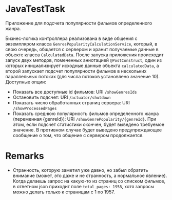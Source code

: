 # JavaTestTask

Приложение для подсчета популярности фильмов определенного жанра. 

Бизнес-логика контроллера реализована в виде общения с экземпляром класса `GenresPopularityCalculationService`, который, в свою очередь, общается с сервером и хранит получаемые данные в объекте класса `CalculatedData`. После запуска приложения происходит запуск двух методов, помеченных аннотацией `@PostConstruct`, один из которых инициализирует исходные данные объекта `calculatedData`, а второй запускает подсчет популярности фильмов в нескольких параллельных потоках (для числа потоков установлено значение 10). Доступные опции:

- Показать все доступные id фильмов: URI `/showGenresIds`
- Остановить подсчет: URI `/actuator/shutdown`
- Показать число обработанных страниц сервера: URI `/showProcessedPages`
- Показать среднюю популярность фильмов определенного жанра (переменная {genreId}): URI `/showGenrePopularity/{genreId}`. При этом, если подсчет статистики окончен, будет выведено требуемое значение. В противном случае будет выведено предупреждающее сообщение о том, что общение с сервером продолжается.


# Remarks

- Странность, которую заметил уже давно, но забыл обратить внимание (может, это даже и не странность, а нормальное явление). Когда делаешь запрос на какую-то из страниц со списком фильмов, в ответном json приходит поле `total_pages: 1958`, хотя запросы можно делать только к страницам с 1 по 1957.

